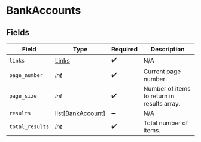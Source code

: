 # BankAccounts


## Fields

| Field                                                   | Type                                                    | Required                                                | Description                                             |
| ------------------------------------------------------- | ------------------------------------------------------- | ------------------------------------------------------- | ------------------------------------------------------- |
| `links`                                                 | [Links](../../models/shared/links.md)                   | :heavy_check_mark:                                      | N/A                                                     |
| `page_number`                                           | *int*                                                   | :heavy_check_mark:                                      | Current page number.                                    |
| `page_size`                                             | *int*                                                   | :heavy_check_mark:                                      | Number of items to return in results array.             |
| `results`                                               | list[[BankAccount](../../models/shared/bankaccount.md)] | :heavy_minus_sign:                                      | N/A                                                     |
| `total_results`                                         | *int*                                                   | :heavy_check_mark:                                      | Total number of items.                                  |